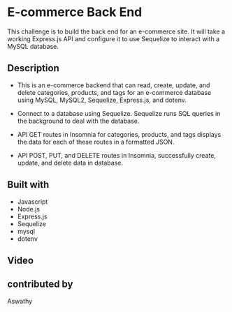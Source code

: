 # E-commerce Back End
This challenge is to build the back end for an e-commerce site. It will  take a working Express.js API and configure it to use Sequelize to interact with a MySQL database.

## Description 
* This is an e-commerce backend that can read, create, update, and delete categories, products, and tags for an e-commerce database using MySQL, MySQL2, Sequelize, Express.js, and dotenv.

* Connect to a database using Sequelize. Sequelize runs SQL queries in the background to deal with the database.

* API GET routes in Insomnia for categories, products, and tags displays
 the data for each of these routes in a formatted JSON.

 * API POST, PUT, and DELETE routes in Insomnia, successfully create, update, and delete data in database.

 ## Built with
* Javascript
* Node.js
* Express.js
* Sequelize
* mysql
* dotenv

## Video

## contributed by
Aswathy